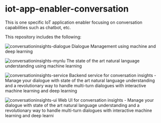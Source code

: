 # iot-app-enabler-conversation
This is one specific IoT application enabler focusing on conversation capabilities such as chatbot, etc.

This repository includes the following:

![conversationinsights-dialogue](https://github.com/osswangxining/conversationinsights-dialogue)
Dialogue Management using machine and deep learning

![conversationinsights-mynlu](https://github.com/osswangxining/conversationinsights-mynlu)
The state of the art natural language understanding using machine learning 
 
![conversationinsights-service](https://github.com/osswangxining/conversationinsights-service)
Backend service for conversation insights - Manage your dialogue with state of the art natural language understanding and a revolutionary way to handle multi-turn dialogues with interactive machine learning and deep learning 


![conversationinsights-ui](https://github.com/osswangxining/conversationinsights-ui)
Web UI for conversation insights - Manage your dialogue with state of the art natural language understanding and a revolutionary way to handle multi-turn dialogues with interactive machine learning and deep learni
